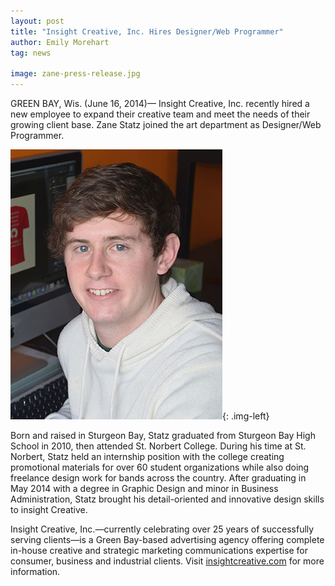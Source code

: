```yaml
---
layout: post
title: "Insight Creative, Inc. Hires Designer/Web Programmer"
author: Emily Morehart
tag: news

image: zane-press-release.jpg
---
```


GREEN BAY, Wis. (June 16, 2014)— Insight Creative, Inc. recently hired a new employee to expand their creative team and meet the needs of their growing client base. Zane Statz joined the art department as Designer/Web Programmer. 

![Zane Statz](/img/zane-press-release.jpg){: .img-left}

Born and raised in Sturgeon Bay, Statz graduated from Sturgeon Bay High School in 2010, then attended St. Norbert College. During his time at St. Norbert, Statz held an internship position with the college creating promotional materials for over 60 student organizations while also doing freelance design work for bands across the country. After graduating in May 2014 with a degree in Graphic Design and minor in Business Administration, Statz brought his detail-oriented and innovative design skills to insight Creative. 

Insight Creative, Inc.—currently celebrating over 25 years of successfully serving clients—is a Green Bay-based advertising agency offering complete in-house creative and strategic marketing communications expertise for consumer, business and industrial clients. Visit [insightcreative.com](http://insightcreative.com) for more information.